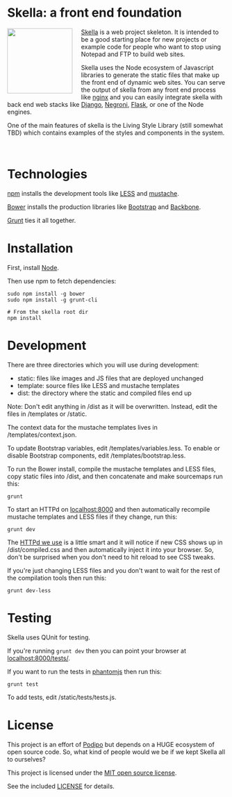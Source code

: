 # Skella: a front end foundation

<div style="text-align: center;">
	<img width="150" style="float: left; margin: 0 20px 2px 0;"  src="http://podipo.github.io/skella/images/Skella.png" /> 
</div>

[Skella](http://github.com/podipo/skella/) is a web project skeleton. It is intended to be a good starting place for new projects or example code for people who want to stop using Notepad and FTP to build web sites.

Skella uses the Node ecosystem of Javascript libraries to generate the static files that make up the front end of dynamic web sites.  You can serve the output of skella from any front end process like [nginx](http://nginx.org/) and you can easily integrate skella with back end web stacks like [Django](https://www.djangoproject.com/), [Negroni](https://github.com/codegangsta/negroni), [Flask](http://flask.pocoo.org/), or one of the Node engines.

One of the main features of skella is the Living Style Library (still somewhat TBD) which contains examples of the styles and components in the system.

<br style="clear: both;" >

# Technologies

[npm](https://www.npmjs.org/) installs the development tools like [LESS](http://lesscss.org/) and [mustache](https://github.com/janl/mustache.js).

[Bower](http://bower.io/) installs the production libraries like [Bootstrap](http://getbootstrap.com/) and [Backbone](http://backbonejs.org/).

[Grunt](http://gruntjs.com/) ties it all together.

# Installation

First, install [Node](http://nodejs.org/).

Then use npm to fetch dependencies:

	sudo npm install -g bower
	sudo npm install -g grunt-cli

	# From the skella root dir
	npm install


# Development

There are three directories which you will use during development:

- static: files like images and JS files that are deployed unchanged
- template: source files like LESS and mustache templates
- dist: the directory where the static and compiled files end up

Note: Don't edit anything in /dist as it will be overwritten.  Instead, edit the files in /templates or /static.

The context data for the mustache templates lives in /templates/context.json.

To update Bootstrap variables, edit /templates/variables.less. To enable or disable Bootstrap components, edit /templates/bootstrap.less.

To run the Bower install, compile the mustache templates and LESS files, copy static files into /dist, and then concatenate and make sourcemaps run this:

	grunt 

To start an HTTPd on [localhost:8000](http://localhost:8000/) and then automatically recompile mustache templates and LESS files if they change, run this:

	grunt dev

The [HTTPd we use](http://www.browsersync.io/) is a little smart and it will notice if new CSS shows up in /dist/compiled.css and then automatically inject it into your browser.  So, don't be surprised when you don't need to hit reload to see CSS tweaks.

If you're just changing LESS files and you don't want to wait for the rest of the compilation tools then run this:

	grunt dev-less

# Testing

Skella uses QUnit for testing.

If you're running `grunt dev` then you can point your browser at [localhost:8000/tests/](http://localhost:8000/tests/). 

If you want to run the tests in [phantomjs](http://phantomjs.org/) then run this:

	grunt test

To add tests, edit /static/tests/tests.js.

# License

This project is an effort of [Podipo](http://podipo.com/) but depends on a HUGE ecosystem of open source code.  So, what kind of people would we be if we kept Skella all to ourselves?

This project is licensed under the [MIT open source license](http://opensource.org/licenses/MIT).

See the included [LICENSE](https://github.com/podipo/skella/blob/master/LICENSE) for details.
